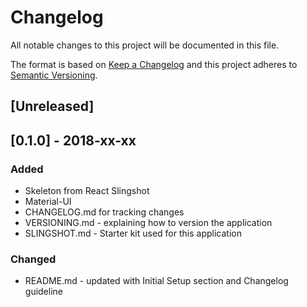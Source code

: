 # Changelog
All notable changes to this project will be documented in this file.

The format is based on [Keep a Changelog](http://keepachangelog.com/en/1.0.0/)
and this project adheres to [Semantic Versioning](http://semver.org/spec/v2.0.0.html).

## [Unreleased]

## [0.1.0] - 2018-xx-xx
### Added
- Skeleton from React Slingshot
- Material-UI
- CHANGELOG.md for tracking changes
- VERSIONING.md - explaining how to version the application
- SLINGSHOT.md - Starter kit used for this application

### Changed
- README.md - updated with Initial Setup section and Changelog guideline
